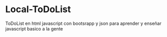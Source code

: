 # Local-ToDoList
ToDoList en html javascript con bootsrapp y json para aprender y enseñar javascript basico a la gente
